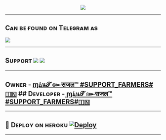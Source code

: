 <p align="center"> <img src="https://te.legra.ph/file/b48663d4badea42be8158.jpg"> </p>

-------------------------------------------------

## Cᴀɴ ʙᴇ ғᴏᴜɴᴅ ᴏɴ Tᴇʟᴇɢʀᴀᴍ ᴀs
<a href="https://t.me/Berlinthehack_bot"><img src="https://img.shields.io/badge/HACKER%20BOT-red.svg?logo=Telegram"></a>

-------------------------------------------------

## Sᴜᴘᴘᴏʀᴛ <a href="https://telegram.me/BR29HACKS"><img src="https://img.shields.io/badge/Join-SUPPORT%20GROUP-red.svg?logo=Telegram"></a> <a href="https://telegram.me/br29siwan"><img src="https://img.shields.io/badge/Join-SUPPORT%20CHANNEL-red.svg?logo=Telegram"></a>

-------------------------------------------------

## Oᴡɴᴇʀ - [ɱﾑน𝓣 ๛सजल™ #SUPPORT_FARMERS#🇮🇳](https://telegram.me/AnonymousSupport) ## Dᴇᴠᴇʟᴏᴘᴇʀ -[ ‌ٖٖٖٖٖٖٜٖٖٖٖٖٖٜٖٖٖٖٖٖٜٖٖٖٖٖٖٜٖٖٖٖٖٖɱﾑน𝓣 ๛सजल™ #SUPPORT_FARMERS#🇮🇳](https://telegram.me/nouseridfound)

-------------------------------------------------

## 🚀 Dᴇᴘʟᴏʏ ᴏɴ ʜᴇʀᴏᴋᴜ  [![Deploy](https://www.herokucdn.com/deploy/button.svg)](https://heroku.com/deploy)

------------------------------------------------
